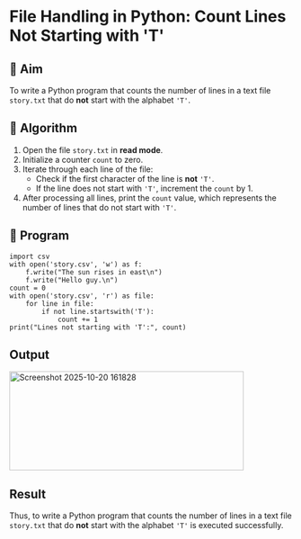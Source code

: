 # File Handling in Python: Count Lines Not Starting with 'T'

## 🎯 Aim
To write a Python program that counts the number of lines in a text file `story.txt` that do **not** start with the alphabet `'T'`.

## 🧠 Algorithm
1. Open the file `story.txt` in **read mode**.
2. Initialize a counter `count` to zero.
3. Iterate through each line of the file:
   - Check if the first character of the line is **not** `'T'`.
   - If the line does not start with `'T'`, increment the `count` by 1.
4. After processing all lines, print the `count` value, which represents the number of lines that do not start with `'T'`.

## 🧾 Program
```
import csv
with open('story.csv', 'w') as f:
    f.write("The sun rises in east\n")
    f.write("Hello guy.\n")
count = 0
with open('story.csv', 'r') as file:
    for line in file:
        if not line.startswith('T'):
            count += 1
print("Lines not starting with 'T':", count)

```

## Output
<img width="417" height="176" alt="Screenshot 2025-10-20 161828" src="https://github.com/user-attachments/assets/54d593d7-14bf-42a3-ace9-7ae921caf86c" />

## Result
Thus, to write a Python program that counts the number of lines in a text file `story.txt` that do **not** start with the alphabet `'T'` is executed successfully.
